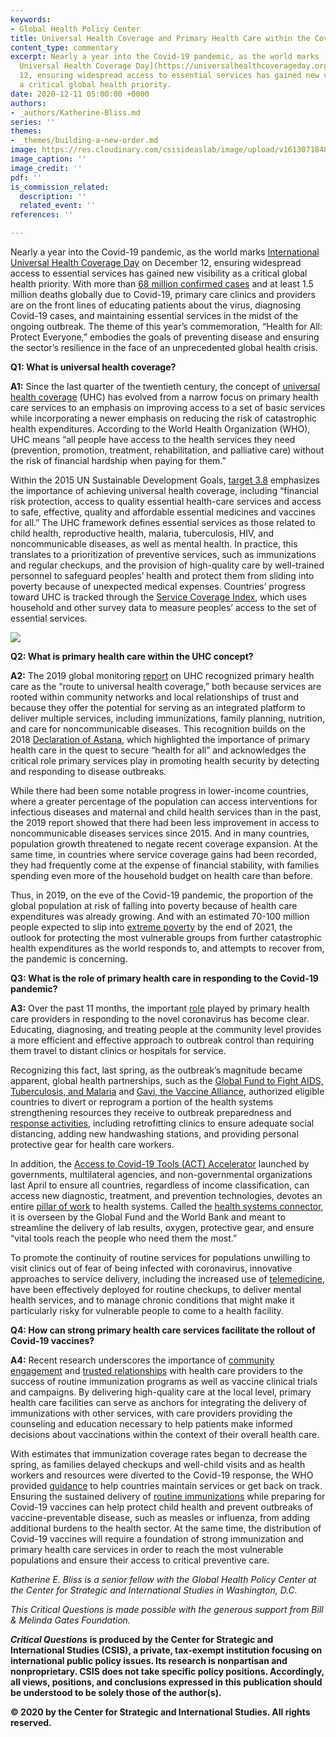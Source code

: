 ```yaml
---
keywords:
- Global Health Policy Center
title: Universal Health Coverage and Primary Health Care within the Covid-19 Context
content_type: commentary
excerpt: Nearly a year into the Covid-19 pandemic, as the world marks [International
  Universal Health Coverage Day](https://universalhealthcoverageday.org/) on December
  12, ensuring widespread access to essential services has gained new visibility as
  a critical global health priority.
date: 2020-12-11 05:00:00 +0000
authors:
- _authors/Katherine-Bliss.md
series: ''
themes:
- _themes/building-a-new-order.md
image: https://res.cloudinary.com/csisideaslab/image/upload/v1613071848/health-commission/GettyImages-1211010481_jifpgl.jpg
image_caption: ''
image_credit: ''
pdf: ''
is_commission_related:
  description: ''
  related_event: ''
references: ''

---
```

Nearly a year into the Covid-19 pandemic, as the world marks [International Universal Health Coverage Day](https://universalhealthcoverageday.org/) on December 12, ensuring widespread access to essential services has gained new visibility as a critical global health priority. With more than [68 million confirmed cases](https://coronavirus.jhu.edu/map.html) and at least 1.5 million deaths globally due to Covid-19, primary care clinics and providers are on the front lines of educating patients about the virus, diagnosing Covid-19 cases, and maintaining essential services in the midst of the ongoing outbreak. The theme of this year’s commemoration, “Health for All: Protect Everyone,” embodies the goals of preventing disease and ensuring the sector’s resilience in the face of an unprecedented global health crisis.

**Q1: What is universal health coverage?**

**A1:** Since the last quarter of the twentieth century, the concept of [universal health coverage](https://www.who.int/news-room/q-a-detail/q-a-universal-health-coverage) (UHC) has evolved from a narrow focus on primary health care services to an emphasis on improving access to a set of basic services while incorporating a newer emphasis on reducing the risk of catastrophic health expenditures. According to the World Health Organization (WHO), UHC means “all people have access to the health services they need (prevention, promotion, treatment, rehabilitation, and palliative care) without the risk of financial hardship when paying for them.”

Within the 2015 UN Sustainable Development Goals, [target 3.8](https://www.un.org/sustainabledevelopment/health/) emphasizes the importance of achieving universal health coverage, including “financial risk protection, access to quality essential health-care services and access to safe, effective, quality and affordable essential medicines and vaccines for all.” The UHC framework defines essential services as those related to child health, reproductive health, malaria, tuberculosis, HIV, and noncommunicable diseases, as well as mental health. In practice, this translates to a prioritization of preventive services, such as immunizations and regular checkups, and the provision of high-quality care by well-trained personnel to safeguard peoples’ health and protect them from sliding into poverty because of unexpected medical expenses. Countries’ progress toward UHC is tracked through the [Service Coverage Index](https://apps.who.int/iris/bitstream/handle/10665/259817/9789241513555-eng.pdf;jsessionid=29F90743F59B0A200212B47BF7E03DC0?sequence=1), which uses household and other survey data to measure peoples’ access to the set of essential services.

[![](https://csis-website-prod.s3.amazonaws.com/s3fs-public/201216_Timeline_Health_Coverage.jpg)](https://csis-website-prod.s3.amazonaws.com/s3fs-public/201216_Timeline_Health_Coverage.jpg)

**Q2: What is primary health care within the UHC concept?**

**A2:** The 2019 global monitoring [report](https://www.who.int/healthinfo/universal_health_coverage/report/uhc_report_2019.pdf) on UHC recognized primary health care as the “route to universal health coverage,” both because services are rooted within community networks and local relationships of trust and because they offer the potential for serving as an integrated platform to deliver multiple services, including immunizations, family planning, nutrition, and care for noncommunicable diseases. This recognition builds on the 2018 [Declaration of Astana](https://apps.who.int/iris/bitstream/handle/10665/328123/WHO-HIS-SDS-2018.61-eng.pdf?sequence=1&isAllowed=y), which highlighted the importance of primary health care in the quest to secure “health for all” and acknowledges the critical role primary services play in promoting health security by detecting and responding to disease outbreaks.

While there had been some notable progress in lower-income countries, where a greater percentage of the population can access interventions for infectious diseases and maternal and child health services than in the past, the 2019 report showed that there had been less improvement in access to noncommunicable diseases services since 2015. And in many countries, population growth threatened to negate recent coverage expansion. At the same time, in countries where service coverage gains had been recorded, they had frequently come at the expense of financial stability, with families spending even more of the household budget on health care than before.

Thus, in 2019, on the eve of the Covid-19 pandemic, the proportion of the global population at risk of falling into poverty because of health care expenditures was already growing. And with an estimated 70-100 million people expected to slip into [extreme poverty](https://blogs.worldbank.org/opendata/updated-estimates-impact-covid-19-global-poverty) by the end of 2021, the outlook for protecting the most vulnerable groups from further catastrophic health expenditures as the world responds to, and attempts to recover from, the pandemic is concerning.

**Q3: What is the role of primary health care in responding to the Covid-19 pandemic?**

**A3:** Over the past 11 months, the important [role](https://www.globalfinancingfacility.org/community-based-primary-healthcare-covid-19) played by primary health care providers in responding to the novel coronavirus has become clear. Educating, diagnosing, and treating people at the community level provides a more efficient and effective approach to outbreak control than requiring them travel to distant clinics or hospitals for service.

Recognizing this fact, last spring, as the outbreak’s magnitude became apparent, global health partnerships, such as the [Global Fund to Fight AIDS, Tuberculosis, and Malaria](https://www.theglobalfund.org/en/covid-19/grants/) and [Gavi, the Vaccine Alliance](https://www.gavi.org/news/media-room/covid-19-gavi-steps-response-pandemic), authorized eligible countries to divert or reprogram a portion of the health systems strengthening resources they receive to outbreak preparedness and [response activities](https://apps.who.int/iris/bitstream/handle/10665/331921/Primary-care-COVID-19-eng.pdf?sequence=1&isAllowed=y), including retrofitting clinics to ensure adequate social distancing, adding new handwashing stations, and providing personal protective gear for health care workers.

In addition, the [Access to Covid-19 Tools (ACT) Accelerator](https://www.who.int/initiatives/act-accelerator) launched by governments, multilateral agencies, and non-governmental organizations last April to ensure all countries, regardless of income classification, can access new diagnostic, treatment, and prevention technologies, devotes an entire [pillar of work](https://www.who.int/news/item/26-06-2020-act-accelerator-update) to health systems. Called the [health systems connector](https://www.globalcitizen.org/en/content/covid19-act-accelerator-explainer/), it is overseen by the Global Fund and the World Bank and meant to streamline the delivery of lab results, oxygen, protective gear, and ensure “vital tools reach the people who need them the most.”

To promote the continuity of routine services for populations unwilling to visit clinics out of fear of being infected with coronavirus, innovative approaches to service delivery, including the increased use of [telemedicine](https://www.frontiersin.org/articles/10.3389/fpubh.2020.556720/full), have been effectively deployed for routine checkups, to deliver mental health services, and to manage chronic conditions that might make it particularly risky for vulnerable people to come to a health facility.

**Q4: How can strong primary health care services facilitate the rollout of Covid-19 vaccines?**

**A4:** Recent research underscores the importance of [community engagement](https://bmcpublichealth.biomedcentral.com/articles/10.1186/s12889-019-7978-4) and [trusted relationships](https://media.ifrc.org/ifrc/press-release/ifrc-success-covid-19-vaccine-relies-ability-address-mistrust-pandemic/) with health care providers to the success of routine immunization programs as well as vaccine clinical trials and campaigns. By delivering high-quality care at the local level, primary health care facilities can serve as anchors for integrating the delivery of immunizations with other services, with care providers providing the counseling and education necessary to help patients make informed decisions about vaccinations within the context of their overall health care.

With estimates that immunization coverage rates began to decrease the spring, as families delayed checkups and well-child visits and as health workers and resources were diverted to the Covid-19 response, the WHO provided [guidance](https://apps.who.int/iris/bitstream/handle/10665/331925/Routine-immunization-services-COVID-19-eng.pdf?sequence=1&isAllowed=y) to help countries maintain services or get back on track. Ensuring the sustained delivery of [routine immunizations](https://www.unicef.org/press-releases/who-and-unicef-warn-decline-vaccinations-during-covid-19) while preparing for Covid-19 vaccines can help protect child health and prevent outbreaks of vaccine-preventable disease, such as measles or influenza, from adding additional burdens to the health sector. At the same time, the distribution of Covid-19 vaccines will require a foundation of strong immunization and primary health care services in order to reach the most vulnerable populations and ensure their access to critical preventive care.

_Katherine E. Bliss is a senior fellow with the Global Health Policy Center at the Center for Strategic and International Studies in Washington, D.C._

_This Critical Questions is made possible with the generous support from Bill & Melinda Gates Foundation._

**_Critical Questions_** **is produced by the Center for Strategic and International Studies (CSIS), a private, tax-exempt institution focusing on international public policy issues. Its research is nonpartisan and nonproprietary. CSIS does not take specific policy positions. Accordingly, all views, positions, and conclusions expressed in this publication should be understood to be solely those of the author(s).**

**© 2020 by the Center for Strategic and International Studies. All rights reserved.**